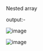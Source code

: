 Nested array 

output:- 

![image](https://user-images.githubusercontent.com/121419206/213869871-7d497501-b5a6-4d79-8b68-a9db8c1ffc55.png)

![image](https://user-images.githubusercontent.com/121419206/213869894-d8539eb3-ca74-418a-82ef-8d4c7395f37d.png)
